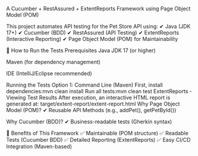 A Cucumber + RestAssured + ExtentReports Framework using Page Object Model (POM)

This project automates API testing for the Pet Store API using:
✔ Java (JDK 17+)
✔ Cucumber (BDD)
✔ RestAssured (API Testing)
✔ ExtentReports (Interactive Reporting)
✔ Page Object Model (POM) for Maintainability


📌 How to Run the Tests
Prerequisites
Java JDK 17 (or higher)

Maven (for dependency management)

IDE (IntelliJ/Eclipse recommended)

Running the Tests
Option 1: Command Line (Maven)
First, install dependencies:mvn clean install
Run all tests:mvn clean test
ExtentReports - Viewing Test Results
After execution, an interactive HTML report is generated at:
target/extent-report/extent-report.html
Why Page Object Model (POM)?
✔ Reusable API Methods (e.g., addPet(), getPetById())


Why Cucumber (BDD)?
✔ Business-readable tests (Gherkin syntax)


🚀 Benefits of This Framework
✅ Maintainable (POM structure)
✅ Readable Tests (Cucumber BDD)
✅ Detailed Reporting (ExtentReports)
✅ Easy CI/CD Integration (Maven-based)